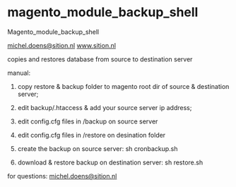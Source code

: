 magento_module_backup_shell
===========================

Magento_module_backup_shell

michel.doens@sition.nl
www.sition.nl

copies and restores database from source to destination server

manual:
1. copy restore & backup folder to magento root dir of source & destination server;
2. edit backup/.htaccess  & add your source server ip address;
3. edit config.cfg files in /backup on source server
4. edit config.cfg files in /restore on desination folder

5. create the backup on source server:  sh cronbackup.sh
6. download & restore backup on destination server:  sh restore.sh 

for questions:  michel.doens@sition.nl  
